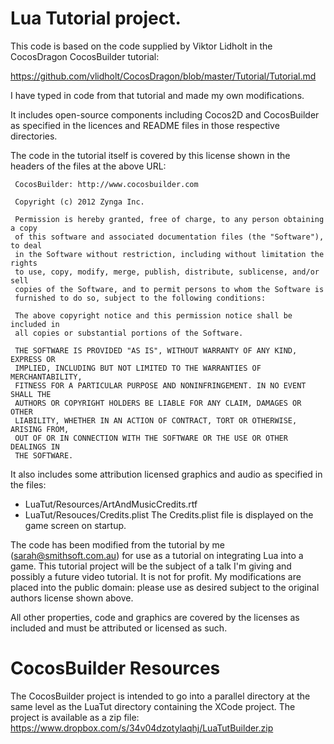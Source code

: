 Lua Tutorial project.
====================

This code is based on the code supplied by Viktor Lidholt in the 
CocosDragon CocosBuilder tutorial:

https://github.com/vlidholt/CocosDragon/blob/master/Tutorial/Tutorial.md

I have typed in code from that tutorial and made my own modifications.

It includes open-source components including Cocos2D and CocosBuilder
as specified in the licences and README files in those respective
directories.

The code in the tutorial itself is covered by this license shown in the
headers of the files at the above URL:


     CocosBuilder: http://www.cocosbuilder.com

     Copyright (c) 2012 Zynga Inc.

     Permission is hereby granted, free of charge, to any person obtaining a copy
     of this software and associated documentation files (the "Software"), to deal
     in the Software without restriction, including without limitation the rights
     to use, copy, modify, merge, publish, distribute, sublicense, and/or sell
     copies of the Software, and to permit persons to whom the Software is
     furnished to do so, subject to the following conditions:

     The above copyright notice and this permission notice shall be included in
     all copies or substantial portions of the Software.

     THE SOFTWARE IS PROVIDED "AS IS", WITHOUT WARRANTY OF ANY KIND, EXPRESS OR
     IMPLIED, INCLUDING BUT NOT LIMITED TO THE WARRANTIES OF MERCHANTABILITY,
     FITNESS FOR A PARTICULAR PURPOSE AND NONINFRINGEMENT. IN NO EVENT SHALL THE
     AUTHORS OR COPYRIGHT HOLDERS BE LIABLE FOR ANY CLAIM, DAMAGES OR OTHER
     LIABILITY, WHETHER IN AN ACTION OF CONTRACT, TORT OR OTHERWISE, ARISING FROM,
     OUT OF OR IN CONNECTION WITH THE SOFTWARE OR THE USE OR OTHER DEALINGS IN
     THE SOFTWARE.


It also includes some attribution licensed graphics and audio as specified
in the files:
* LuaTut/Resources/ArtAndMusicCredits.rtf
* LuaTut/Resouces/Credits.plist
The Credits.plist file is displayed on the game screen on startup.

The code has been modified from the tutorial by me (sarah@smithsoft.com.au)
for use as a tutorial on integrating Lua into a game.  This tutorial
project will be the subject of a talk I'm giving and possibly a future
video tutorial.  It is not for profit.  My modifications are placed into
the public domain: please use as desired subject to the original authors
license shown above.

All other properties, code and graphics are covered by the licenses as
included and must be attributed or licensed as such.

CocosBuilder Resources
======================

The CocosBuilder project is intended to go into a parallel directory at the same
level as the LuaTut directory containing the XCode project.  The project is
available as a zip file: https://www.dropbox.com/s/34v04dzotylaqhj/LuaTutBuilder.zip

